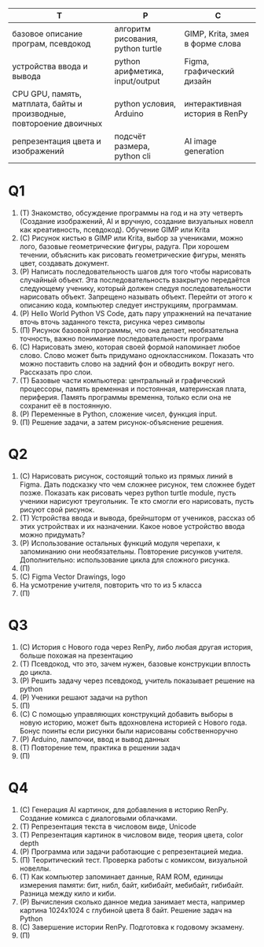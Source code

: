 | Т                                                                    | Р                                 | С                               |
| -------------------------------------------------------------------- | --------------------------------- | ------------------------------- |
| базовое описание програм, псевдокод                                  | алгоритм рисования, python turtle | GIMP, Krita, змея в форме слова |
| устройства ввода и вывода                                            | python арифметика, input/output   | Figma, графический дизайн       |
| CPU GPU, память, матплата, байты и производные, повтороение двоичных | python условия, Arduino           | интерактивная история в RenPy   |
| репрезентация цвета и изображений                                    | подсчёт размера, python cli       | AI image generation             |

# Q1

1. (T) Знакомство, обсуждение программы на год и на эту четверть (Создание изображений, AI и вручную, создание визуальных новелл как креативность, псевдокод). Обучение GIMP или Krita
2. (С) Рисунок кистью в GIMP или Krita, выбор за учениками, можно лого, базовые геометрические фигуры, радуга. При хорошем течении, объяснить как рисовать геометрические фигуры, менять цвет, создавать документ.
3. (Р) Написать последовательность шагов для того чтобы нарисовать случайный объект. Эта последовательность взакрытую передаётся следующему ученику, который должен следуя последовательности нарисовать объект. Запрещено называть объект. Перейти от этого к описанию кода, компьютер следует инструкциям, программам. 
4. (Р) Hello World Python VS Code, дать пару упражнений на печатание вточь вточь заданного текста, рисунка через символы
5. (П) Рисунок базовой программы, что она делает, необязательна точность, важно понимание последовательности программ
6. (С) Нарисовать змею, которая своей формой напоминает любое слово. Слово может быть придумано одноклассником. Показать что можно поставить слово на задний фон и обводить вокруг него. Рассказать про слои.
7. (Т) Базовые части компьютера: центральный и графический процессоры, память временная и постоянная, материнская плата, периферия. Память программы временна, только если она не сохранит её в постоянную.
8. (Р) Переменные в Python, сложение чисел, функция input.
9. (П) Решение задачи, а затем рисунок-объяснение решения.

# Q2

1. (С) Нарисовать рисунок, состоящий только из прямых линий в Figma. Дать подсказку что чем сложнее рисунок, тем сложнее будет позже. Показать как рисовать через python turtle module, пусть ученики нарисуют треугольник. Те кто смогли его нарисовать, пусть рисуют свой рисунок.
2. (Т) Устройства ввода и вывода, брейншторм от учеников, рассказ об этих устройствах и их назначении. Какое новое устройство ввода можно придумать?
3. (Р) Использование остальных функций модуля черепахи, к запоминанию они необязательны. Повторение рисунков учителя. Дополнительно: использование цикла для сложного рисунка.
4. (П) 
5. (С) Figma Vector Drawings, logo
6. На усмотрение учителя, повторить что то из 5 класса
7. (П)
# Q3

1. (С) История с Нового года через RenPy, либо любая другая история, больше похожая на презентацию
2. (Т) Псевдокод, что это, зачем нужен, базовые конструкции вплость до цикла.
3. (Р) Решить задачу через псевдокод, учитель показывает решение на python
4. (Р) Ученики решают задачи на python
5. (П)
6. (С) С помощью управляющих конструкций добавить выборы в новую историю, может быть вдохновлена историей с Нового года. Бонус поинты если рисунки были нарисованы собственноручно
7. (Р) Arduino, лампочки, ввод и вывод данных
8. (Т) Повторение тем, практика в решении задач
9. (П)
# Q4

1. (С) Генерация AI картинок, для добавления в историю RenPy. Создание комикса с диалоговыми облачками.
2. (Т) Репрезентация текста в числовом виде, Unicode
3. (Т) Репрезентация картинок в числовом виде, теория цвета, color depth
4. (Р) Программа или задачи работающие с репрезентацией медиа.
5. (П) Теоритический тест. Проверка работы с комиксом, визуальной новеллы.
6. (Т) Как компьютер запоминает данные, RAM ROM, единицы измерения памяти: бит, нибл, байт, кибибайт, мебибайт, гибибайт. Разница между кило и киби.
7. (Р) Вычисления сколько данное медиа занимает места, например картина 1024х1024 с глубиной цвета 8 байт. Решение задач на Python
8. (С) Завершение истории RenPy. Подготовка к годовому экзамену.
9. (П)